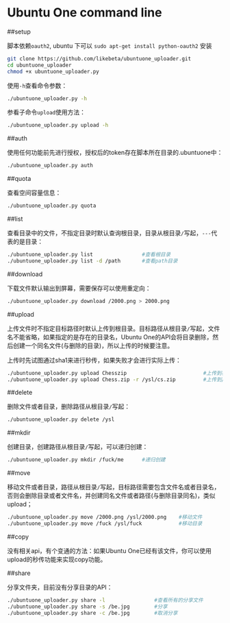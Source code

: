 Ubuntu One command line
==================

##setup

脚本依赖`oauth2`, ubuntu 下可以 `sudo apt-get install python-oauth2` 安装

```sh
git clone https://github.com/likebeta/ubuntuone_uploader.git
cd ubuntuone_uploader
chmod +x ubuntuone_uploader.py
```

使用`-h`查看命令参数：

```sh
./ubuntuone_uploader.py -h
```

参看子命令`upload`使用方法：

```sh
./ubuntuone_uploader.py upload -h
```

##auth

使用任何功能前先进行授权，授权后的token存在脚本所在目录的.ubuntuone中：

```sh
./ubuntuone_uploader.py auth
```

##quota

查看空间容量信息：

```sh
./ubuntuone_uploader.py quota
```

##list

查看目录中的文件，不指定目录时默认查询根目录，目录从根目录`/`写起，`---`代表的是目录：

```sh
./ubuntuone_uploader.py list                #查看根目录
./ubuntuone_uploader.py list -d /path       #查看path目录
```

##download

下载文件默认输出到屏幕，需要保存可以使用重定向：

```sh
./ubuntuone_uploader.py download /2000.png > 2000.png
```

##upload

上传文件时不指定目标路径时默认上传到根目录。目标路径从根目录`/`写起，文件名不能省略，如果指定的是存在的目录名，Ubuntu One的API会将目录删除，然后创建一个同名文件(与删除的目录)，所以上传的时候要注意。

上传时先试图通过sha1来进行秒传，如果失败才会进行实际上传：

```sh
./ubuntuone_uploader.py upload Chesszip                         #上传到根目录
./ubuntuone_uploader.py upload Chess.zip -r /ysl/cs.zip         #上传到/ysl，名称为cs.zip
```

##delete

删除文件或者目录，删除路径从根目录`/`写起：

```sh
./ubuntuone_uploader.py delete /ysl
```

##mkdir

创建目录，创建路径从根目录`/`写起，可以递归创建：

```sh
./ubuntuone_uploader.py mkdir /fuck/me      #递归创建
```

##move

移动文件或者目录，路径从根目录`/`写起，目标路径需要包含文件名或者目录名，否则会删除目录或者文件名，并创建同名文件或者路径(与删除目录同名)，类似upload；

```sh
./ubuntuone_uploader.py move /2000.png /ysl/2000.png    #移动文件
./ubuntuone_uploader.py move /fuck /ysl/fuck            #移动目录
```

##copy

没有相关api，有个变通的方法：如果Ubuntu One已经有该文件，你可以使用upload的秒传功能来实现copy功能。

##share

分享文件夹，目前没有分享目录的API：

```sh
./ubuntuone_uploader.py share -l                #查看所有的分享文件
./ubuntuone_uploader.py share -s /be.jpg        #分享
./ubuntuone_uploader.py share -c /be.jpg        #取消分享
```
